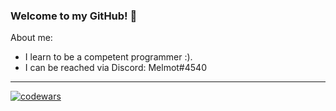 ### Welcome to my GitHub! 👋
About me: 
<ul>
  <li> I learn to be a competent programmer :). </li>
  <li>I can be reached via Discord: Melmot#4540 </li> 

</ul>

---

  [![codewars](https://www.codewars.com/users/MelmotWanderer/badges/large)](https://www.codewars.com/users/MelmotWanderer) 


